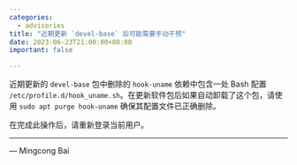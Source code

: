```yaml
---
categories:
  - advisories
title: "近期更新 `devel-base` 后可能需要手动干预"
date: 2023-06-23T21:00:00+08:00
important: false

---
```


近期更新的 `devel-base` 包中删除的 `hook-uname` 依赖中包含一处 Bash 配置 `/etc/profile.d/hook_uname.sh`。在更新软件包后如果自动卸载了这个包，请使用 `sudo apt purge hook-uname` 确保其配置文件已正确删除。

在完成此操作后，请重新登录当前用户。

---

— Mingcong Bai
